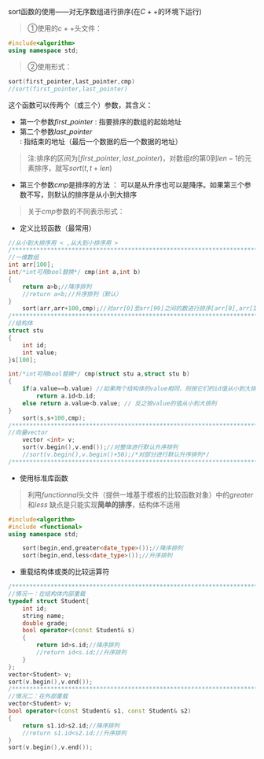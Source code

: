 sort函数的使用——对无序数组进行排序(在$C++$的环境下运行)

> ①使用的$c++$头文件：

```cpp
#include<algorithm>
using namespace std;
```

> ②使用形式：

```cpp
sort(first_pointer,last_pointer,cmp)
//sort(first_pointer,last_pointer)
```

这个函数可以传两个（或三个）参数，其含义：
* 第一个参数$first$_$pointer$   : 指要排序的数组的起始地址
* 第二个参数$last$_$pointer$    : 指结束的地址（最后一个数据的后一个数据的地址）
> 注:排序的区间为$[first$\_$pointer,last$\_$pointer)$，对数组$t$的第$0$到$len-1$的元素排序，就写$sort(t,t+len)$
* 第三个参数$cmp$是排序的方法 ： 可以是从升序也可以是降序。如果第三个参数不写，则默认的排序是从小到大排序
> 关于$cmp$参数的不同表示形式：
* 定义比较函数（最常用）

```cpp
//从小到大排序用 < ,从大到小排序用 > 
/********************************************************************************/
//一维数组
int arr[100];
int/*int可用bool替换*/ cmp(int a,int b)
{
    return a>b;//降序排列
    //return a<b;//升序排列（默认）
}
    sort(arr,arr+100,cmp);//对arr[0]至arr[99]之间的数进行排序[arr[0],arr[100])
/********************************************************************************/
//结构体
struct stu
{
    int id;
    int value;
}s[100];

int/*int可用bool替换*/ cmp(struct stu a,struct stu b)
{
    if(a.value==b.value) //如果两个结构体的value相同，则按它们的id值从小到大排列
        return a.id<b.id;
    else return a.value<b.value; // 反之按value的值从小到大排列
}
    sort(s,s+100,cmp);
/********************************************************************************/
//向量vector
    vector <int> v;
    sort(v.begin(),v.end());//对整体进行默认升序排列
    //sort(v.begin(),v.begin()+50);/*对部分进行默认升序排列*/
/********************************************************************************/

```

* 使用标准库函数
> 利用$functionnal$头文件（提供一堆基于模板的比较函数对象）中的$greater$和$less$
> 缺点是只能实现**简单的排序**，结构体不适用

```cpp
#include<algorithm>
#include <functional>
using namespace std;

    sort(begin,end,greater<date_type>());//降序排列
    sort(begin,end,less<date_type>());//升序排列

```
* 重载结构体或类的比较运算符

```cpp
/********************************************************************************/
//情况一：在结构体内部重载
typedef struct Student{
    int id;
    string name;
    double grade;
    bool operator<(const Student& s)
    {
        return id>s.id;//降序排列
        //return id<s.id;//升序排列
    }
};
vector<Student> v;
sort(v.begin(),v.end());
/********************************************************************************/
//情况二：在外部重载
vector<Student> v;
bool operator<(const Student& s1, const Student& s2)
{
    return s1.id>s2.id;//降序排列
    //return s1.id<s2.id;//升序排列
}
sort(v.begin(),v.end());
```





